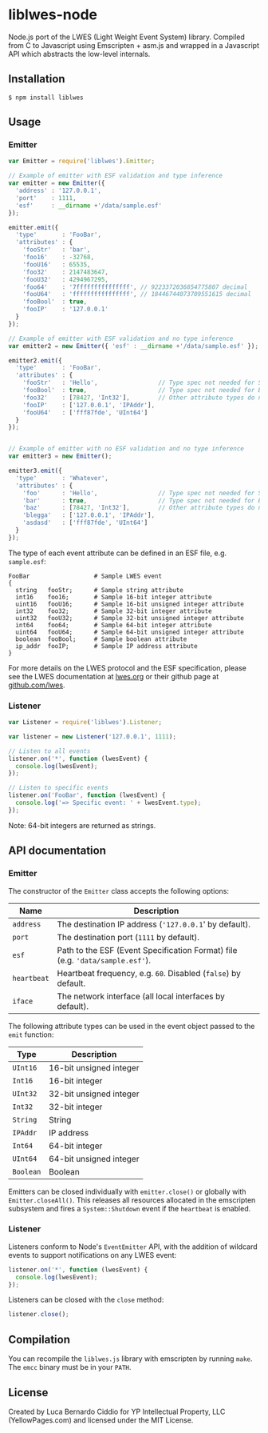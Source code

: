 liblwes-node
============

Node.js port of the LWES (Light Weight Event System) library. Compiled from C to Javascript using Emscripten + asm.js and wrapped in a Javascript API which abstracts the low-level internals.

Installation
------------

`$ npm install liblwes`

Usage
-----

### Emitter

```javascript
var Emitter = require('liblwes').Emitter;

// Example of emitter with ESF validation and type inference
var emitter = new Emitter({
  'address' : '127.0.0.1',
  'port'    : 1111,
  'esf'     : __dirname +'/data/sample.esf'
});

emitter.emit({
  'type'       : 'FooBar',
  'attributes' : {
    'fooStr'   : 'bar',
    'foo16'    : -32768,
    'fooU16'   : 65535,
    'foo32'    : 2147483647,
    'fooU32'   : 4294967295,
    'foo64'    : '7fffffffffffffff', // 9223372036854775807 decimal
    'fooU64'   : 'ffffffffffffffff', // 18446744073709551615 decimal
    'fooBool'  : true,
    'fooIP'    : '127.0.0.1'
  }
});

// Example of emitter with ESF validation and no type inference
var emitter2 = new Emitter({ 'esf' : __dirname +'/data/sample.esf' });

emitter2.emit({
  'type'       : 'FooBar',
  'attributes' : {
    'fooStr'   : 'Hello',                 // Type spec not needed for String attributes
    'fooBool'  : true,                    // Type spec not needed for Boolean attributes
    'foo32'    : [78427, 'Int32'],        // Other attribute types do need a type spec
    'fooIP'    : ['127.0.0.1', 'IPAddr'],
    'fooU64'   : ['fff87fde', 'UInt64']
  }
});


// Example of emitter with no ESF validation and no type inference
var emitter3 = new Emitter();

emitter3.emit({
  'type'       : 'Whatever',
  'attributes' : {
    'foo'      : 'Hello',                 // Type spec not needed for String attributes
    'bar'      : true,                    // Type spec not needed for Boolean attributes
    'baz'      : [78427, 'Int32'],        // Other attribute types do need a type spec
    'blegga'   : ['127.0.0.1', 'IPAddr'],
    'asdasd'   : ['fff87fde', 'UInt64']
  }
});
```

The type of each event attribute can be defined in an ESF file, e.g. `sample.esf`:

```
FooBar                  # Sample LWES event
{
  string   fooStr;      # Sample string attribute
  int16    foo16;       # Sample 16-bit integer attribute
  uint16   fooU16;      # Sample 16-bit unsigned integer attribute
  int32    foo32;       # Sample 32-bit integer attribute
  uint32   fooU32;      # Sample 32-bit unsigned integer attribute
  int64    foo64;       # Sample 64-bit integer attribute
  uint64   fooU64;      # Sample 64-bit unsigned integer attribute
  boolean  fooBool;     # Sample boolean attribute
  ip_addr  fooIP;       # Sample IP address attribute
}
```

For more details on the LWES protocol and the ESF specification, please see the LWES documentation at [lwes.org](http://www.lwes.org) or their github page at [github.com/lwes](http://github.com/lwes).

### Listener

```javascript
var Listener = require('liblwes').Listener;

var listener = new Listener('127.0.0.1', 1111);

// Listen to all events
listener.on('*', function (lwesEvent) {
  console.log(lwesEvent);
});

// Listen to specific events
listener.on('FooBar', function (lwesEvent) {
  console.log('=> Specific event: ' + lwesEvent.type);
});
```

Note: 64-bit integers are returned as strings.

API documentation
-----------------

### Emitter

The constructor of the `Emitter` class accepts the following options:

Name | Description
--- | ---
`address`   | The destination IP address (`'127.0.0.1`' by default).
`port`      | The destination port (`1111` by default).
`esf`       | Path to the ESF (Event Specification Format) file (e.g. `'data/sample.esf'`).
`heartbeat` | Heartbeat frequency, e.g. `60`. Disabled (`false`) by default.
`iface`     | The network interface (all local interfaces by default).

The following attribute types can be used in the event object passed to the `emit` function:

Type | Description
--- | ---
`UInt16`  | 16-bit unsigned integer
`Int16`   | 16-bit integer
`UInt32`  | 32-bit unsigned integer
`Int32`   | 32-bit integer
`String`  | String
`IPAddr`  | IP address
`Int64`   | 64-bit integer
`UInt64`  | 64-bit unsigned integer
`Boolean` | Boolean

Emitters can be closed individually with `emitter.close()` or globally with `Emitter.closeAll()`. This releases all resources allocated in the emscripten subsystem and fires a `System::Shutdown` event if the `heartbeat` is enabled.

### Listener

Listeners conform to Node's `EventEmitter` API, with the addition of wildcard events to support notifications on any LWES event:

```javascript
listener.on('*', function (lwesEvent) {
  console.log(lwesEvent);
});
```

Listeners can be closed with the `close` method:

```javascript
listener.close();
```

Compilation
-----------

You can recompile the `liblwes.js` library with emscripten by running `make`. The `emcc` binary must be in your `PATH`.

License
-------

Created by Luca Bernardo Ciddio for YP Intellectual Property, LLC (YellowPages.com) and licensed under the MIT License.
